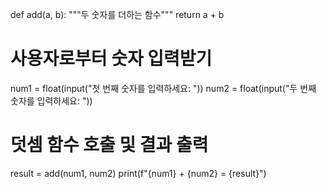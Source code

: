 def add(a, b):
  """두 숫자를 더하는 함수"""
  return a + b

# 사용자로부터 숫자 입력받기
num1 = float(input("첫 번째 숫자를 입력하세요: "))
num2 = float(input("두 번째 숫자를 입력하세요: "))

# 덧셈 함수 호출 및 결과 출력
result = add(num1, num2)
print(f"{num1} + {num2} = {result}")